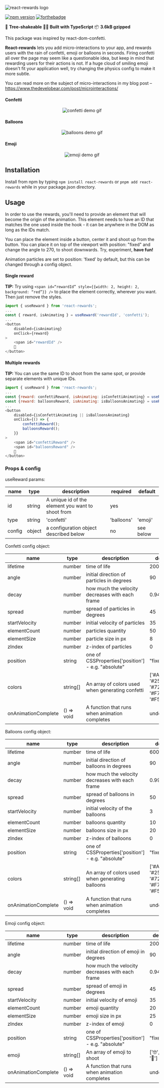 ![react-rewards logo](assets/react-rewards.png?raw=true "react-rewards")

[![npm version](https://badge.fury.io/js/react-rewards.svg)](https://badge.fury.io/js/react-rewards) [![forthebadge](https://forthebadge.com/images/badges/makes-people-smile.svg)](https://forthebadge.com)

:evergreen_tree: **Tree-shakeable**
:female_detective: **Built with TypeScript**
:package: **3.6kB gzipped**

This package was inspired by react-dom-confetti.

**React-rewards** lets you add micro-interactions to your app, and rewards users with the rain of confetti, emoji or balloons in seconds.
Firing confetti all over the page may seem like a questionable idea, but keep in mind that rewarding users for their actions is not.
If a huge cloud of smiling emoji doesn't fit your application well, try changing the physics config to make it more subtle.

You can read more on the subject of micro-interactions in my blog post – https://www.thedevelobear.com/post/microinteractions/

#### Confetti
<p align="center">
<img alt='confetti demo gif' src="assets/confetti.gif"/>
</p>

#### Balloons
<p align="center">
<img alt='balloons demo gif' src="assets/balloons.gif"/>
</p>

#### Emoji
<p align="center">
<img alt='emoji demo gif' src="assets/emoji.gif"/>
</p>

## Installation

Install from npm by typing ```npm install react-rewards``` or ```pnpm add react-rewards``` while in your package.json directory.

## Usage

In order to use the rewards, you'll need to provide an element that will become the origin of the animation. This element needs to have an ID that matches the one used inside the hook - it can be anywhere in the DOM as long as the IDs match.

You can place the element inside a button, center it and shoot up from the button.
You can place it on top of the viewport with position: "fixed" and change the angle to 270, to shoot downwards.
Try, experiment, **have fun!**

Animation particles are set to position: 'fixed' by default, but this can be changed through a config object.

#### Single reward

**TIP:** Try using `<span id=“rewardId” style={{width: 2, height: 2, background: “red”}} />` to place the element correctly, wherever you want. Then just remove the styles.

```js
import { useReward } from 'react-rewards';
...
const { reward, isAnimating } = useReward('rewardId', 'confetti');
...
<button
    disabled={isAnimating}
    onClick={reward}
>
    <span id="rewardId" />
    🎉
</button>
```

#### Multiple rewards
**TIP:** You can use the same ID to shoot from the same spot, or provide separate elements with unique IDs.
```js
import { useReward } from 'react-rewards';
...
const {reward: confettiReward, isAnimating: isConfettiAnimating} = useReward('confettiReward', 'confetti');
const {reward: balloonsReward, isAnimating: isBalloonsAnimating} = useReward('balloonsReward', 'balloons');
...
<button
    disabled={isConfettiAnimating || isBalloonsAnimating}
    onClick={() => {
        confettiReward();
        balloonsReward();
    }}
>
    <span id="confettiReward" />
    <span id="balloonsReward" />
    🎉
</button>
```

### Props & config

useReward params:

| name            | type   | description                                            | required   |default      |
|-----------------|--------|--------------------------------------------------------|------------|-------------|
| id              | string | A unique id of the element you want to shoot from      | yes        |             |
| type            | string | 'confetti' | 'balloons' | 'emoji'                      | yes        |'confetti'   |
| config          | object | a configuration object described below                 | no         |see below    |

Confetti config object: 

| name            | type   | description                                            | default                   |
|-----------------|--------|--------------------------------------------------------|---------------------------|
| lifetime        | number | time of life                                           | 200                       |
| angle           | number | initial direction of particles in degrees              | 90                        |
| decay           | number | how much the velocity decreases with each frame        | 0.94                      |
| spread          | number | spread of particles in degrees                         | 45                        |
| startVelocity   | number | initial velocity of particles                          | 35                        |
| elementCount    | number | particles quantity                                     | 50                        |
| elementSize     | number | particle size in px                                    | 8                         |
| zIndex          | number | z-index of particles                                   | 0                         |
| position        | string | one of CSSProperties['position'] - e.g. "absolute"     | "fixed"                   |
| colors          | string[]| An array of colors used when generating confetti       |['#A45BF1', '#25C6F6', '#72F753', '#F76C88', '#F5F770']|
| onAnimationComplete | () => void | A function that runs when animation completes  | undefined                 |

Balloons config object:

| name            | type   | description                                            | default                   |
|-----------------|--------|--------------------------------------------------------|---------------------------|
| lifetime        | number | time of life                                           | 600                       |
| angle           | number | initial direction of balloons in degrees               | 90                        |
| decay           | number | how much the velocity decreases with each frame        | 0.999                     |
| spread          | number | spread of balloons in degrees                          | 50                        |
| startVelocity   | number | initial velocity of the balloons                       | 3                         |
| elementCount    | number | balloons quantity                                      | 10                        |
| elementSize     | number | balloons size in px                                    | 20                        |
| zIndex          | number | z-index of balloons                                    | 0                         |
| position        | string | one of CSSProperties['position'] - e.g. "absolute"     | "fixed"                   |
| colors          | string[]| An array of colors used when generating balloons       |['#A45BF1', '#25C6F6', '#72F753', '#F76C88', '#F5F770']|
| onAnimationComplete | () => void | A function that runs when animation completes  | undefined                 |

Emoji config object:

| name            | type   | description                                            | default                   |
|-----------------|--------|--------------------------------------------------------|---------------------------|
| lifetime        | number | time of life                                           | 200                       |
| angle           | number | initial direction of emoji in degrees                  | 90                        |
| decay           | number | how much the velocity decreases with each frame        | 0.94                      |
| spread          | number | spread of emoji in degrees                             | 45                        |
| startVelocity   | number | initial velocity of emoji                              | 35                        |
| elementCount    | number | emoji quantity                                         | 20                        |
| elementSize     | number | emoji size in px                                       | 25                        |
| zIndex          | number | z-index of emoji                                       | 0                         |
| position        | string | one of CSSProperties['position'] - e.g. "absolute"     | "fixed"                   |
| emoji           | string[]| An array of emoji to shoot                            |['🤓', '😊', '🥳']          |
| onAnimationComplete | () => void | A function that runs when animation completes  | undefined                 |

